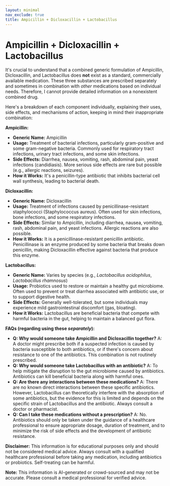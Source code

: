 ```yaml
---
layout: minimal
nav_exclude: true
title: Ampicillin + Dicloxacillin + Lactobacillus
---
```


# Ampicillin + Dicloxacillin + Lactobacillus

It's crucial to understand that a combined generic formulation of Ampicillin, Dicloxacillin, and Lactobacillus does **not** exist as a standard, commercially available medication.  These three substances are prescribed separately and sometimes in combination with *other* medications based on individual needs.  Therefore, I cannot provide detailed information on a nonexistent combined drug.

Here's a breakdown of each component individually, explaining their uses, side effects, and mechanisms of action,  keeping in mind their inappropriate combination:

**Ampicillin:**

* **Generic Name:** Ampicillin
* **Usage:** Treatment of bacterial infections, particularly gram-positive and some gram-negative bacteria.  Commonly used for respiratory tract infections, urinary tract infections, and some skin infections.
* **Side Effects:** Diarrhea, nausea, vomiting, rash, abdominal pain, yeast infections (candidiasis).  More serious side effects are rare but possible (e.g., allergic reactions, seizures).
* **How it Works:**  It's a penicillin-type antibiotic that inhibits bacterial cell wall synthesis, leading to bacterial death.

**Dicloxacillin:**

* **Generic Name:** Dicloxacillin
* **Usage:** Treatment of infections caused by penicillinase-resistant staphylococci (Staphylococcus aureus). Often used for skin infections, bone infections, and some respiratory infections.
* **Side Effects:** Similar to Ampicillin, including diarrhea, nausea, vomiting, rash, abdominal pain, and yeast infections.  Allergic reactions are also possible.
* **How it Works:** It is a penicillinase-resistant penicillin antibiotic.  Penicillinase is an enzyme produced by some bacteria that breaks down penicillin, making Dicloxacillin effective against bacteria that produce this enzyme.

**Lactobacillus:**

* **Generic Name:** Varies by species (e.g., *Lactobacillus acidophilus*, *Lactobacillus rhamnosus*)
* **Usage:**  Probiotics used to restore or maintain a healthy gut microbiome. Often used to prevent or treat diarrhea associated with antibiotic use, or to support digestive health.
* **Side Effects:** Generally well-tolerated, but some individuals may experience mild gastrointestinal discomfort (gas, bloating).
* **How it Works:** Lactobacillus are beneficial bacteria that compete with harmful bacteria in the gut, helping to maintain a balanced gut flora.


**FAQs (regarding using these *separately*):**

* **Q: Why would someone take Ampicillin and Dicloxacillin together?**  A: A doctor might prescribe both if a suspected infection is caused by bacteria susceptible to both antibiotics, or if there's concern about resistance to one of the antibiotics. This combination is not routinely prescribed.
* **Q: Why would someone take Lactobacillus with an antibiotic?** A:  To help mitigate the disruption to the gut microbiome caused by antibiotics. Antibiotics can kill beneficial bacteria along with harmful ones.
* **Q: Are there any interactions between these medications?** A: There are no known direct interactions between these specific antibiotics. However, Lactobacillus can theoretically interfere with the absorption of some antibiotics, but the evidence for this is limited and depends on the specific strain of Lactobacillus and the antibiotic.  Always consult a doctor or pharmacist.
* **Q: Can I take these medications without a prescription?** A: No. Antibiotics should only be taken under the guidance of a healthcare professional to ensure appropriate dosage, duration of treatment, and to minimize the risk of side effects and the development of antibiotic resistance.


**Disclaimer:** This information is for educational purposes only and should not be considered medical advice. Always consult with a qualified healthcare professional before taking any medication, including antibiotics or probiotics.  Self-treating can be harmful.


**Note:** This information is AI-generated or crowd-sourced and may not be accurate. Please consult a medical professional for verified advice.